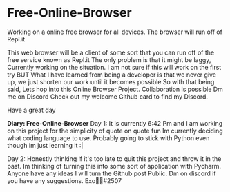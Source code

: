 # Free-Online-Browser
Working on a online free browser for all devices. The browser will run off of Repl.it

This web browser will be a client of some sort that you can run off of the free service known as Repl.it
The only problem is that it might be laggy, Currently working on the situation.
I am not sure if this will work on the first try BUT
What I have learned from being a developer is that we never give up, we just shorten our work until it becomes possible
So with that being said, Lets hop into this Online Browser Project. Collaboration is possible Dm me on Discord 
Check out my welcome Github card to find my Discord.

Have a great day

__Diary: Free-Online-Browser__
Day 1: It is currently 6:42 Pm and I am working on this project for the simplicity of quote on quote fun Im currently deciding what coding language to use. Probably going to stick with Python even though im just learning it :|

Day 2: Honestly thinking if it's too late to quit this project and throw it in the past. Im thinking of turning this into some sort of application with Pycharm. Anyone have any ideas I will turn the Github post Public. Dm on discord if you have any suggestions. Exo🤟🏽#2507
